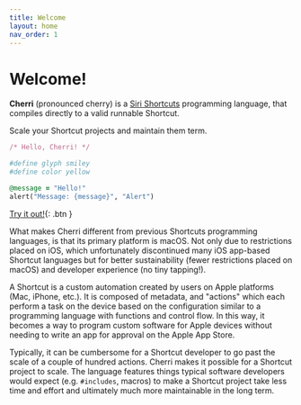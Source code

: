 ```yaml
---
title: Welcome
layout: home
nav_order: 1
---
```


# Welcome!

**Cherri** (pronounced cherry) is a [Siri Shortcuts](https://apps.apple.com/us/app/shortcuts/id915249334) programming language, that compiles directly to a valid runnable Shortcut.

Scale your Shortcut projects and maintain them term.

<div class="code-example" markdown="1">

```ruby
/* Hello, Cherri! */

#define glyph smiley
#define color yellow

@message = "Hello!"
alert("Message: {message}", "Alert")
```
[Try it out!](https://playground.cherrilang.org){: .btn }

</div>

What makes Cherri different from previous Shortcuts programming languages, is that its primary platform is macOS. Not only due to restrictions placed on iOS, which unfortunately discontinued many iOS app-based Shortcut languages but for better sustainability (fewer restrictions placed on macOS) and developer experience (no tiny tapping!).

A Shortcut is a custom automation created by users on Apple platforms (Mac, iPhone, etc.). It is composed of metadata, and "actions" which each perform a task on the device based on the configuration similar to a programming language with functions and control flow. In this way, it becomes a way to program custom software for Apple devices without needing to write an app for approval on the Apple App Store.

Typically, it can be cumbersome for a Shortcut developer to go past the scale of a couple of hundred actions. Cherri makes it possible for a Shortcut project to scale. The language features things typical software developers would expect (e.g. `#includes`, macros) to make a Shortcut project take less time and effort and ultimately much more maintainable in the long term.
